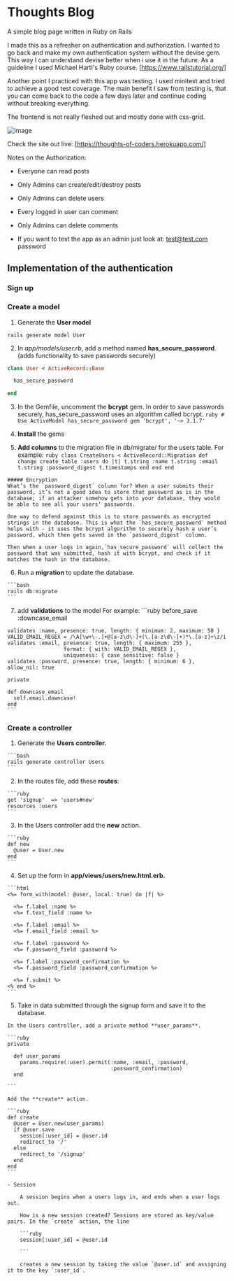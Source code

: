 # Thoughts Blog

A simple blog page written in Ruby on Rails

I made this as a refresher on authentication and authorization.
I wanted to go back and make my own authentication system without the devise gem. This way I can understand devise better when i use it in the future.
As a guideline I used Michael Hartl's Ruby course. [https://www.railstutorial.org/]

Another point I practiced with this app was testing. I used minitest and tried to achieve a good test coverage.
The main benefit I saw from testing is, that you can come back to the code a few days later and continue coding without breaking everything.

The frontend is not really fleshed out and mostly done with css-grid.


![image](https://user-images.githubusercontent.com/49613341/116801307-e0878d00-ab08-11eb-86c4-bcc2d4d76ee1.png)


Check the site out live: [https://thoughts-of-coders.herokuapp.com/]


Notes on the Authorization:
* Everyone can read posts
* Only Admins can create/edit/destroy posts
* Only Admins can delete users
* Every logged in user can comment
* Only Admins can delete comments

* If you want to test the app as an admin just look at:
  test@test.com
  password

## Implementation of the authentication

### Sign up

### Create a model

  1. Generate the **User model**
  ```
  rails generate model User
  ```
  2. In *app/models/user.rb*, add a method named **has_secure_password**. 
  (adds functionality to save passwords securely)
  
  ```ruby
  class User < ActiveRecord::Base 

    has_secure_password 

  end
  ```


  3. In the Gemfile, uncomment the **bcrypt** gem.
    In order to save passwords securely, has_secure_password uses an algorithm called bcrypt.
    ```ruby
    # Use ActiveModel has_secure_password
    gem 'bcrypt', '~> 3.1.7'
    ```


  4. **Install** the gems


  5. **Add columns**  to the migration file in db/migrate/ for the users table.
    For example:
    ```ruby
    class CreateUsers < ActiveRecord::Migration
      def change
        create_table :users do |t|
          t.string :name
          t.string :email
          t.string :password_digest
          t.timestamps
        end
      end
    end
    ```

    ##### Encryption
    What’s the `password_digest` column for? When a user submits their password, it’s not a good idea to store that password as is in the database; if an attacker somehow gets into your database, they would be able to see all your users’ passwords.

    One way to defend against this is to store passwords as encrypted strings in the database. This is what the `has_secure_password` method helps with - it uses the bcrypt algorithm to securely hash a user’s password, which then gets saved in the `password_digest` column.

    Then when a user logs in again,`has_secure_password` will collect the password that was submitted, hash it with bcrypt, and check if it matches the hash in the database.


  6. Run a **migration** to update the database.

    ```bash
    rails db:migrate
    ```


  7. add **validations** to the model
    For example:
    ```ruby
    before_save   :downcase_email

    validates :name, presence: true, length: { minimum: 2, maximum: 50 }
    VALID_EMAIL_REGEX = /\A[\w+\-.]+@[a-z\d\-]+(\.[a-z\d\-]+)*\.[a-z]+\z/i
    validates :email, presence: true, length: { maximum: 255 },
                      format: { with: VALID_EMAIL_REGEX },
                      uniqueness: { case_sensitive: false }
    validates :password, presence: true, length: { minimum: 6 }, allow_nil: true

    private

    def downcase_email
      self.email.downcase!
    end
    ```


### Create a controller
  1. Generate the **Users controller.**

    ```bash
    rails generate controller Users
    ```

  2. In the routes file, add these **routes**:

    ```ruby
    get 'signup'  => 'users#new' 
    resources :users 
    ```

  3. In the Users controller add the **new** action.

    ```ruby
    def new
      @user = User.new
    end
    ```

  4. Set up the form in **app/views/users/new.html.erb.**

    ```html
    <%= form_with(model: @user, local: true) do |f| %>

      <%= f.label :name %>
      <%= f.text_field :name %>

      <%= f.label :email %>
      <%= f.email_field :email %>

      <%= f.label :password %>
      <%= f.password_field :password %>

      <%= f.label :password_confirmation %>
      <%= f.password_field :password_confirmation %>

      <%= f.submit %>
    <% end %>
    ```

  5. Take in data submitted through the signup form and save it to the database.

    In the Users controller, add a private method **user_params**.

    ```ruby
    private

      def user_params
        params.require(:user).permit(:name, :email, :password,
                                     :password_confirmation)
      end

    ```

    Add the **create** action.

    ```ruby
    def create 
      @user = User.new(user_params) 
      if @user.save 
        session[:user_id] = @user.id 
        redirect_to '/' 
      else 
        redirect_to '/signup' 
      end 
    end
    ```

    - Session

        A session begins when a users logs in, and ends when a user logs out.

        How is a new session created? Sessions are stored as key/value pairs. In the `create` action, the line

        ```ruby
        session[:user_id] = @user.id 

        ```

        creates a new session by taking the value `@user.id` and assigning it to the key `:user_id`.


  



   